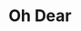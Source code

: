 ---
description: Oh Dear monitors uptime, SSL certificates, broken links, scheduled tasks,
  and more. We send out notifications when something's wrong. All that paired with
  a developer-friendly API and kick-ass documentation.
link: https://ohdear.app/
shortname: ohdear.app-lup
title: Oh Dear
---